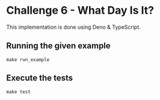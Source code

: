 # Challenge 6 - What Day Is It?

This implementation is done using Deno & TypeScript.

## Running the given example

```
make run_example
```

## Execute the tests

```
make test
```
